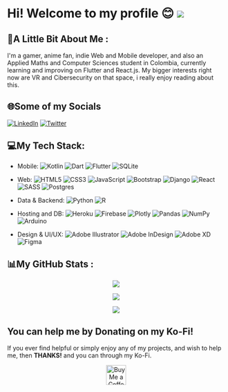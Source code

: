 <!--
**Feligx/Feligx** is a ✨ _special_ ✨ repository because its `README.md` (this file) appears on your GitHub profile.

Here are some ideas to get you started:

- 🔭 I’m currently working on ...
- 🌱 I’m currently learning ...
- 👯 I’m looking to collaborate on ...
- 🤔 I’m looking for help with ...
- 💬 Ask me about ...
- 📫 How to reach me: ...
- 😄 Pronouns: ...
- ⚡ Fun fact: ...
-->

# Hi! Welcome to my profile 😊 [![](https://visitcount.itsvg.in/api?id=feligx&icon=8&color=0)](https://visitcount.itsvg.in)

## 💫A Little Bit About Me :
I'm a gamer, anime fan, indie Web and Mobile developer, and also an Applied Maths and Computer Sciences student in Colombia, currently learning and improving on Flutter and React.js. My bigger interests right now are VR and Cibersecurity on that space, i really enjoy reading about this.

## 🌐Some of my Socials
[![LinkedIn](https://img.shields.io/badge/LinkedIn-%230077B5.svg?logo=linkedin&logoColor=white)](https://linkedin.com/in/felipemirque) [![Twitter](https://img.shields.io/badge/Twitter-%231DA1F2.svg?logo=Twitter&logoColor=white)](https://twitter.com/FeligxD) 

## 💻My Tech Stack:
 - Mobile:
 ![Kotlin](https://img.shields.io/badge/kotlin-%230095D5.svg?style=for-the-badge&logo=kotlin&logoColor=white) ![Dart](https://img.shields.io/badge/dart-%230175C2.svg?style=for-the-badge&logo=dart&logoColor=white) ![Flutter](https://img.shields.io/badge/Flutter-%2302569B.svg?style=for-the-badge&logo=Flutter&logoColor=white) ![SQLite](https://img.shields.io/badge/sqlite-%2307405e.svg?style=for-the-badge&logo=sqlite&logoColor=white)

 - Web:
 ![HTML5](https://img.shields.io/badge/html5-%23E34F26.svg?style=for-the-badge&logo=html5&logoColor=white) ![CSS3](https://img.shields.io/badge/css3-%231572B6.svg?style=for-the-badge&logo=css3&logoColor=white) ![JavaScript](https://img.shields.io/badge/javascript-%23323330.svg?style=for-the-badge&logo=javascript&logoColor=%23F7DF1E) ![Bootstrap](https://img.shields.io/badge/bootstrap-%23563D7C.svg?style=for-the-badge&logo=bootstrap&logoColor=white) ![Django](https://img.shields.io/badge/django-%23092E20.svg?style=for-the-badge&logo=django&logoColor=white)  ![React](https://img.shields.io/badge/react-%2320232a.svg?style=for-the-badge&logo=react&logoColor=%2361DAFB) ![SASS](https://img.shields.io/badge/SASS-hotpink.svg?style=for-the-badge&logo=SASS&logoColor=white) ![Postgres](https://img.shields.io/badge/postgres-%23316192.svg?style=for-the-badge&logo=postgresql&logoColor=white)

 - Data & Backend:
 ![Python](https://img.shields.io/badge/python-3670A0?style=for-the-badge&logo=python&logoColor=ffdd54) ![R](https://img.shields.io/badge/r-%23276DC3.svg?style=for-the-badge&logo=r&logoColor=white) 
 
 - Hosting and DB:
 ![Heroku](https://img.shields.io/badge/heroku-%23430098.svg?style=for-the-badge&logo=heroku&logoColor=white) ![Firebase](https://img.shields.io/badge/firebase-%23039BE5.svg?style=for-the-badge&logo=firebase) ![Plotly](https://img.shields.io/badge/Plotly-%233F4F75.svg?style=for-the-badge&logo=plotly&logoColor=white) ![Pandas](https://img.shields.io/badge/pandas-%23150458.svg?style=for-the-badge&logo=pandas&logoColor=white) ![NumPy](https://img.shields.io/badge/numpy-%23013243.svg?style=for-the-badge&logo=numpy&logoColor=white) ![Arduino](https://img.shields.io/badge/-Arduino-00979D?style=for-the-badge&logo=Arduino&logoColor=white)
 
 - Design & UI/UX:
 ![Adobe Illustrator](https://img.shields.io/badge/adobeillustrator-%23FF9A00.svg?style=for-the-badge&logo=adobeillustrator&logoColor=white) ![Adobe InDesign](https://img.shields.io/badge/Adobe%20InDesign-49021F?style=for-the-badge&logo=adobeindesign&logoColor=white) ![Adobe XD](https://img.shields.io/badge/Adobe%20XD-470137?style=for-the-badge&logo=Adobe%20XD&logoColor=#FF61F6) 	![Figma](https://img.shields.io/badge/figma-%23F24E1E.svg?style=for-the-badge&logo=figma&logoColor=white)
 
## 📊My GitHub Stats :
<p align="center">
  <img src="https://github-readme-stats.vercel.app/api?username=feligx&theme=tokyonight&hide_border=false&include_all_commits=false&count_private=false"/>  
</p>
<p align="center">
  <img src="https://github-readme-streak-stats.herokuapp.com/?user=feligx&theme=tokyonight&hide_border=false"/>  
</p>
<!--![](https://github-readme-stats.vercel.app/api/top-langs/?username=feligx&theme=tokyonight&hide_border=false&include_all_commits=false&count_private=false&layout=compact)-->
<p align="center">
<img src="https://github-readme-stats.vercel.app/api/top-langs/?username=feligx&theme=tokyonight&hide_border=false&include_all_commits=false&count_private=false&layout=compact"/>
</p>

  ## You can help me by Donating on my Ko-Fi!
  If you ever find helpful or simply enjoy any of my projects, and wish to help me, then **THANKS!** and you can through my Ko-Fi.
  
<p align="center"><a href='https://ko-fi.com/feligx' target='_blank'><img height='35' style='border:0px;height:46px;' src='https://az743702.vo.msecnd.net/cdn/kofi3.png?v=0' border='0' alt='Buy Me a Coffee at ko-fi.com' /></p>
  <!-- Proudly created with GPRM ( https://gprm.itsvg.in ) -->
  
